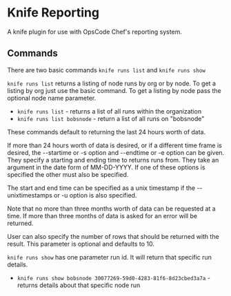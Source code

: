# Knife Reporting

A knife plugin for use with OpsCode Chef's reporting system.

## Commands
There are two basic commands `knife runs list` and `knife runs show`

`knife runs list` returns a listing of node runs by org or by node. To get a
listing by org just use the basic command. To get a listing by node pass the
optional node name parameter.

* `knife runs list` - returns a list of all runs within the organization
* `knife runs list bobsnode` - return a list of all runs on "bobsnode"

These commands default to returning the last 24 hours worth of data.

If more than 24 hours worth of data is desired, or if a different time frame
is desired, the --startime or -s option and --endtime or -e option can be given.
They specify a starting and ending time to returns runs from. They take an
argument in the date form of MM-DD-YYYY. If one of these options is specified
the other must also be specified.

The start and end time can be specified as a unix timestamp if the
--unixtimestamps or -u option is also specified.

Note that no more than three months worth of data can be requested at a time.
If more than three months of data is asked for an error will be returned.

User can also specify the number of rows that should be returned with
the result. This parameter is optional and defaults to 10.

`knife runs show` has one  parameter run id. It will return that specific run details.

* `knife runs show bobsnode 30077269-59d0-4283-81f6-8d23cbed3a7a` - returns details
about that specific node run
